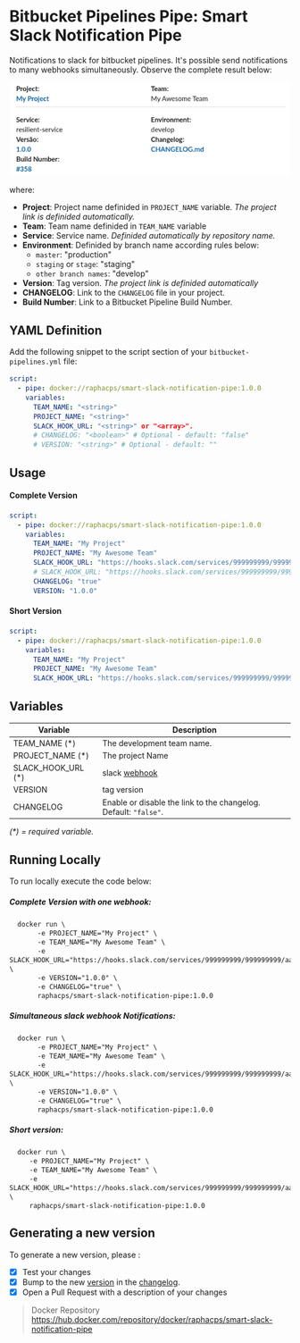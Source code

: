 # Bitbucket Pipelines Pipe: Smart Slack Notification Pipe

Notifications to slack for bitbucket pipelines. It's possible send notifications to many webhooks simultaneously.
Observe the complete result below:

![notification](notification-example.png)

where:

* **Project**: Project name definided in `PROJECT_NAME` variable. *The project link is definided automatically.*
* **Team**: Team name definided in `TEAM_NAME` variable
* **Service**: Service name. *Definided automatically by repository name.*
* **Environment**: Definided by branch name according rules below:
    * `master`: "production"
    * `staging` or `stage`: "staging"
    * `other branch names`: "develop"
* **Version**: Tag version. *The project link is definided automatically*
* **CHANGELOG**: Link to the `CHANGELOG` file in your project.
* **Build Number**: Link to a Bitbucket Pipeline Build Number.

## YAML Definition

Add the following snippet to the script section of your `bitbucket-pipelines.yml` file:

```yaml
script:
  - pipe: docker://raphacps/smart-slack-notification-pipe:1.0.0
    variables:
      TEAM_NAME: "<string>"
      PROJECT_NAME: "<string>"
      SLACK_HOOK_URL: "<string>" or "<array>".
      # CHANGELOG: "<boolean>" # Optional - default: "false"
      # VERSION: "<string>" # Optional - default: ""
```

## Usage

#### Complete Version

```yaml
script:
  - pipe: docker://raphacps/smart-slack-notification-pipe:1.0.0
    variables:
      TEAM_NAME: "My Project"
      PROJECT_NAME: "My Awesome Team"
      SLACK_HOOK_URL: "https://hooks.slack.com/services/999999999/999999999/aaaaaaaaaaaaaaaaaaa"
      # SLACK_HOOK_URL: "https://hooks.slack.com/services/999999999/999999999/aaaaaaaaaaaaaaaaaaa,https://hooks.slack.com/services/8888888/88888888/bbbbbbbbbbbbbbbbbbb" # <Array example>
      CHANGELOG: "true"
      VERSION: "1.0.0"
```

#### Short Version

```yaml
script:
  - pipe: docker://raphacps/smart-slack-notification-pipe:1.0.0
    variables:
      TEAM_NAME: "My Project"
      PROJECT_NAME: "My Awesome Team"
      SLACK_HOOK_URL: "https://hooks.slack.com/services/999999999/999999999/aaaaaaaaaaaaaaaaaaa"
```

## Variables

| Variable              | Description                                                       |
| --------------------- | ----------------------------------------------------------- |
| TEAM_NAME (*)         | The development team name.                            |
| PROJECT_NAME (*)      | The project Name                           |
| SLACK_HOOK_URL (*)    | slack [webhook](https://api.slack.com/messaging/webhooks) |
| VERSION        | tag version |
| CHANGELOG             | Enable or disable the link to the changelog. Default: `"false"`. |

_(*) = required variable._

## Running Locally
To run locally execute the code below:

##### Complete Version with one webhook:
```
  docker run \
       -e PROJECT_NAME="My Project" \
       -e TEAM_NAME="My Awesome Team" \
       -e SLACK_HOOK_URL="https://hooks.slack.com/services/999999999/999999999/aaaaaaaaaaaaaaaaaaa" \
       -e VERSION="1.0.0" \
       -e CHANGELOG="true" \
       raphacps/smart-slack-notification-pipe:1.0.0    
```

##### Simultaneous slack webhook Notifications:
```
  docker run \
       -e PROJECT_NAME="My Project" \
       -e TEAM_NAME="My Awesome Team" \
       -e SLACK_HOOK_URL="https://hooks.slack.com/services/999999999/999999999/aaaaaaaaaaaaaaaaaaa,https://hooks.slack.com/services/8888888/88888888/bbbbbbbbbbbbbbbbbbb" \
       -e VERSION="1.0.0" \
       -e CHANGELOG="true" \
       raphacps/smart-slack-notification-pipe:1.0.0    
```

##### Short version:
```
  docker run \
     -e PROJECT_NAME="My Project" \
     -e TEAM_NAME="My Awesome Team" \
     -e SLACK_HOOK_URL="https://hooks.slack.com/services/999999999/999999999/aaaaaaaaaaaaaaaaaaa" \
     raphacps/smart-slack-notification-pipe:1.0.0    
```

## Generating a new version

   To generate a new version, please :
   
   - [x] Test your changes
   - [x] Bump to the new [version](https://semver.org/) in the [changelog](https://keepachangelog.com/en/1.0.0/). 
   - [x] Open a Pull Request with a description of your changes

> Docker Repository https://hub.docker.com/repository/docker/raphacps/smart-slack-notification-pipe